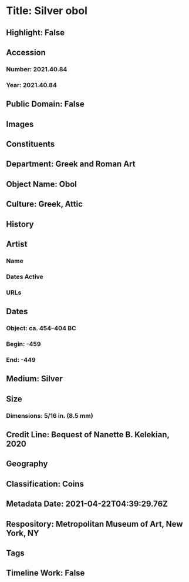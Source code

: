 # Title: Silver obol
## Highlight: False
## Accession
### Number: 2021.40.84
### Year: 2021.40.84
## Public Domain: False
## Images
## Constituents
## Department: Greek and Roman Art
## Object Name: Obol
## Culture: Greek, Attic
## History
## Artist
### Name
### Dates Active
### URLs
## Dates
### Object: ca. 454–404 BC
### Begin: -459
### End: -449
## Medium: Silver
## Size
### Dimensions: 5/16 in. (8.5 mm)
## Credit Line: Bequest of Nanette B. Kelekian, 2020
## Geography
## Classification: Coins
## Metadata Date: 2021-04-22T04:39:29.76Z
## Respository: Metropolitan Museum of Art, New York, NY
## Tags
## Timeline Work: False